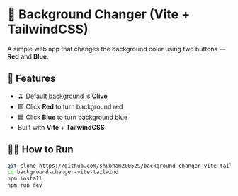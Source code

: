 # 🎨 Background Changer (Vite + TailwindCSS)

A simple web app that changes the background color using two buttons — **Red** and **Blue**.

## 🚀 Features

- 🫒 Default background is **Olive**
- 🟥 Click **Red** to turn background red
- 🟦 Click **Blue** to turn background blue
- Built with **Vite** + **TailwindCSS**

## 🧑‍💻 How to Run

```bash
git clone https://github.com/shubham200529/background-changer-vite-tailwind.git
cd background-changer-vite-tailwind
npm install
npm run dev

